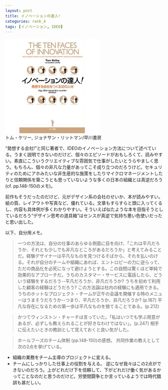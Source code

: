 ```yaml
---
layout: post
title: イノベーションの達人!
categories: rank_4
tags: [イノベーション, IDEO]
---
```



<div class="book"><div class="book_image"><a href="http://www.amazon.co.jp/dp/4152087366"><img src="/images/ten_faces_of_innovation.jpg"></a></div><div class="book_info">トム・ケリー, ジョナサン・リットマン/早川書房</div><div class="clear"></div></div>

“発想する会社!”と同じ著者で、IDEOのイノベーション方法について述べている。うまく説明できないのだけど、個々のエピソードがおもしろくて、読みやすい。素直にこういうクリエイティブな雰囲気で仕事がしたいとうらやましく思う。もちろん、個々の非凡な力量があってこそ成り立つのだろうけど。セキュリティのためにアホみたいな非生産的な施策をしたりマイクロマネージメントしたりと信頼関係を築こうとも思っていないような多くの日本の組織とは真逆だろう(cf. pp.148-150のメモ)。 


前作もそうだったのだけど、元がデザイン系の会社のせいか、本が読みやすい。紙の質、レイアウトや写真など、優れている。文章もすらすらと頭に入ってくるし、内容も具体例が多くわかりやすい。そういえば似たような本を目指そうとしているだろう“デザイン思考の道具箱”はセンスが真逆で気持ち悪い色使いだったと思い出した。 

以下、自分用メモ。 

> 一つの方法は、自分の仕事のあらゆる側面に目を向け、「これは平凡だろうか、それとも少しでも非凡なところがあるだろうか」と考えてみることだ。経験デザイナーは平凡なものを見つけるそばから、それを払いのける。それが自分のチームや組織にあれば、エントロピーの力に逆らって、ただの商品化を必死になって避けようとする。この自問は驚くほど単純で効果的なアプローチだ。うちのカスタマー・サービスに電話したら、どういう経験をするだろう--平凡だろうか、非凡だろうか? うちを初めて利用した顧客の経験はどうだろう? この方法論は社内の経験にも適用できる。うちのホットなプロジェクト・チームが正午の会議を開催する時のメニューはうまそうだろうか--つまり、平凡だろうか、非凡だろうか? (p.187) 平凡な存在になるための第一歩は平凡なものを捨てることである。(p.212) 

> かつてウィンストン・チャーチは言っていた。「私はいつでも学ぶ用意があるが、必ずしも教えられることが好きなわけではない」。(p.247) 相手に伝えたいときの教訓として覚えておくと良い気がした。 

> ホールフーズのチーム体制 (pp.148-150)の感想。 共同作業の教えとして次の2点を挙げている。 
- 組織の業務をチーム主導のプロジェクトに変える｡ 
- チームにしっかりした仕事上の役割を与える。 
逆になぜ我々はこの2点ができないのだろう。上がどれだけ下を信頼して、下がどれだけ働く気があるかってことなのだと思うのだけど。労使間闘争とか言っているようでは時代錯誤も甚だしい。
